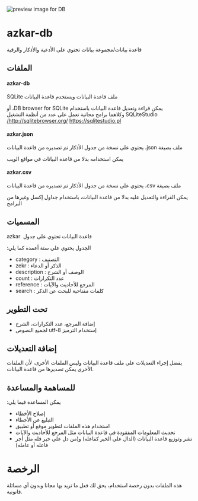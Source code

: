 ![preview image for DB]([url](https://github.com/osamayy/azkar-db/blob/049e6f5487b8a0ce66b2605c443be9dda558646c/azkar-db.png) "صورة توضيحية لقاعدة البيانات")
# azkar-db
 قاعدة بيانات/مجموعة بيانات تحتوي على الأدعية والأذكار والرقية 

## الملفات
#### azkar-db
&#x202b; ملف قاعدة البيانات
ويستخدم قاعدة البيانات SQLite

&#x202b; يمكن قراءة وتعديل قاعدة البيانات باستخدام DB browser for SQLite، أو SQLiteStudio
وكلاهما برامج مجانية تعمل على عدد من أنظمة التشغيل
http://sqlitebrowser.org/
https://sqlitestudio.pl/

#### azkar.json
&#x202b; ملف بصيغة json، يحتوي على نسخة من جدول الأذكار تم تصديره من قاعدة البيانات

يمكن استخدامه بدلا من قاعدة البيانات في مواقع الويب

#### azkar.csv
&#x202b; ملف بصيغة csv، يحتوي على نسخة من جدول الأذكار تم تصديره من قاعدة البيانات

يمكن القراءة والتعديل عليه بدلا من قاعدة البيانات، باستخدام جداول إكسل وغيرها من البرامج


## المسميات
قاعدة البيانات تحتوي على جدول &#x202b;  azkar

الجدول يحتوي على ستة أعمدة كما يلي&#x202b;:
* category : التصنيف
* zekr : الذكر أو الدعاء
* description : الوصف أو الشرح
* count : عدد التكرارات
* reference : المرجع للأحاديث والآيات
* search : كلمات مفتاحية للبحث عن الذكر


## تحت التطوير
* إضافة المرجع، عدد التكرارات، الشرح
* &#x202b; إستخدام الترميز utf-8 لجميع النصوص

## إضافة التعديلات
يفضل إجراء التعديلات على ملف قاعدة البيانات وليس الملفات الأخرى، لأن الملفات الأخرى يمكن تصديرها من قاعدة البيانات.

## للمساهمة والمساعدة
يمكن المساعدة فيما يلي&#x202b;:
* إصلاح الأخطاء
* التبليغ عن الأخطاء
* استخدام هذه الملفات لتطوير موقع أو تطبيق
* تحديث المعلومات المفقودة في قاعدة البيانات مثل المرجع للأحاديث والآيات
* نشر وتوزيع قاعدة البيانات (الدال على الخير كفاعله) و(من دل على خير فله مثل أجر فاعله أو عامله)



# الرخصة
هذه الملفات بدون رخصة استخدام، يحق لك فعل ما تريد بها مجانا وبدون أي مسائلة قانونية.
